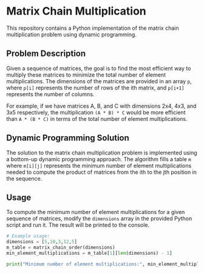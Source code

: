 # Matrix Chain Multiplication

This repository contains a Python implementation of the matrix chain multiplication problem using dynamic programming.

## Problem Description

Given a sequence of matrices, the goal is to find the most efficient way to multiply these matrices to minimize the total number of element multiplications. The dimensions of the matrices are provided in an array `p`, where `p[i]` represents the number of rows of the ith matrix, and `p[i+1]` represents the number of columns.

For example, if we have matrices A, B, and C with dimensions 2x4, 4x3, and 3x5 respectively, the multiplication `(A * B) * C` would be more efficient than `A * (B * C)` in terms of the total number of element multiplications.

## Dynamic Programming Solution

The solution to the matrix chain multiplication problem is implemented using a bottom-up dynamic programming approach. The algorithm fills a table `m` where `m[i][j]` represents the minimum number of element multiplications needed to compute the product of matrices from the ith to the jth position in the sequence.

## Usage

To compute the minimum number of element multiplications for a given sequence of matrices, modify the `dimensions` array in the provided Python script and run it. The result will be printed to the console.

```python
# Example usage:
dimensions = [5,10,3,12,5]
m_table = matrix_chain_order(dimensions)
min_element_multiplications = m_table[1][len(dimensions) - 1]

print("Minimum number of element multiplications:", min_element_multiplications)
